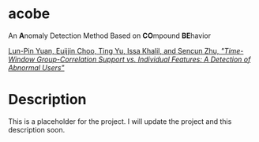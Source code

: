 # acobe

An **A**nomaly Detection Method Based on **CO**mpound **BE**havior

[Lun-Pin Yuan, Euijjin Choo, Ting Yu, Issa Khalil, and Sencun Zhu, *"Time-Window Group-Correlation Support vs. Individual Features: A Detection of Abnormal Users"*](https://arxiv.org/abs/2012.13971)

# Description

<p> This is a placeholder for the project. I will update the project and this description soon. </p>
